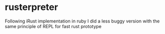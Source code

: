 # rusterpreter
Following iRust implementation in ruby I did a less buggy version with the same principle of REPL for fast rust prototype
